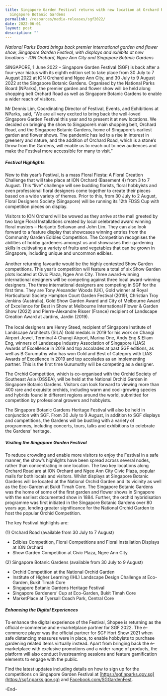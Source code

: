 ```yaml
---
title: Singapore Garden Festival returns with new location at Orchard Road and
  Singapore Botanic Gardens
permalink: /resources/media-releases/sgf2022/
date: 2022-06-01
layout: post
description: ""
---
```

*National Parks Board brings back premier international garden and flower show, Singapore Garden Festival, with displays and exhibits at new locations - ION Orchard, Ngee Ann City and Singapore Botanic Gardens*

SINGAPORE, 1 June 2022 – Singapore Garden Festival (SGF) is back after a four-year hiatus with its eighth edition set to take place from 30 July to 7 August 2022 at ION Orchard and Ngee Ann City, and 30 July to 9 August 2022 at the Singapore Botanic Gardens. Organised by the National Parks Board (NParks), the premier garden and flower show will be held along shopping belt Orchard Road as well as Singapore Botanic Gardens to enable a wider reach of visitors. 

Mr Dennis Lim, Coordinating Director of Festival, Events, and Exhibitions at NParks, said, “We are all very excited to bring back the well-loved Singapore Garden Festival this year and to present it at new locations. We decided on bringing the show to Singapore’s main shopping belt, Orchard Road, and the Singapore Botanic Gardens, home of Singapore’s earliest garden and flower shows. The pandemic has led to a rise in interest in greenery and nature, and the addition of Orchard Road, which is a stone’s throw from the Gardens, will enable us to reach out to new audiences and make the Festival more accessible for many to visit.”

##### Festival Highlights
New to this year’s Festival, is a mass Floral Fiesta: A Floral Creation Challenge that will take place at ION Orchard (Basement 4) from 3 to 7 August. This “live” challenge will see budding florists, floral hobbyists and even professional floral designers come together to create their pieces based on a wide variety of themes. Prior to this, from 30 July to 2 August, Floral Designers Society (Singapore) will be running its 12th FDSS Cup with competition pieces on display. 

Visitors to ION Orchard will be wowed as they arrive at the mall greeted by two large Floral Installations created by local celebrated award winning floral masters – Harijanto Setiawan and John Lim. They can also look forward to a feature display that showcases winning entries from the Community Garden Edibles Competition. The Competition recognises the abilities of hobby gardeners amongst us and showcases their gardening skills in cultivating a variety of fruits and vegetables that can be grown in Singapore, including unique and uncommon edibles. <br><br>
Another returning favourite would be the highly contested Show Garden competitions. This year’s competition will feature a total of six Show Garden plots located at Civic Plaza, Ngee Ann City. Three award-winning international designers will be competing against three local award-winning designers. The three international designers are competing in SGF for the first time. They are Tony Alexander Woods (UK), Gold winner at Royal Horticultural Society Hampton Court Garden Festival (2019), Christian Troy Jenkins (Australia), Gold Show Garden Award and City of Melbourne Award of Excellence for Best in Show at Melbourne International Flower & Garden Show (2022) and Pierre-Alexandre Risser (France) recipient of Landscape Creation Award at Jardins, Jardin (2019). <br><br>
The local designers are Henry Steed, recipient of Singapore Institute of Landscape Architects (SILA) Gold medals in 2019 for his work on Changi Airport Jewel, Terminal 4 Changi Airport, Marina One, Andy Eng & Eliam Eng, winners of Landscape Industry Association of Singapore (LIAS) Awards of Excellence in 2019 and top accolades at past SGF editions, as well as B Gurumuthy who has won Gold and Best of Category with LIAS Awards of Excellence in 2019 and top accolades as an implementing partner. This is the first time Gurumuthy will be competing as a designer. 

The Orchid Competition, which is co-organised with the Orchid Society of Southeast Asia (OSSEA), will be held at the National Orchid Garden in Singapore Botanic Gardens. Visitors can look forward to viewing more than 400 rare and exquisite orchids, including warm and cool-growing species and hybrids found in different regions around the world, submitted for competition by professional growers and hobbyists.

The Singapore Botanic Gardens Heritage Festival will also be held in conjunction with SGF. From 30 July to 9 August, in addition to SGF displays and competitions, the Gardens will be bustling with a variety of programmes, including concerts, tours, talks and exhibitions to celebrate the Gardens’ heritage. 

##### Visiting the Singapore Garden Festival

To reduce crowding and enable more visitors to enjoy the Festival in a safe manner, the show’s highlights have been spread across several nodes, rather than concentrating in one location. The two key locations along Orchard Road are at ION Orchard and Ngee Ann City Civic Plaza, popular malls for both locals and visitors. Whilst displays at Singapore Botanic Gardens will be located at the National Orchid Garden and its vicinity as well as the Eco-Garden at Bukit Timah Core. The Singapore Botanic Gardens was the home of some of the first garden and flower shows in Singapore with the earliest documented show in 1884. Further, the orchid hybridisation programme was first initiated in the Singapore Botanic Gardens over 80 years ago, lending greater significance for the National Orchid Garden to host the popular Orchid Competition.

The key Festival highlights are:

(1)	Orchard Road (available from 30 July to 7 August)
-	Edibles Competition, Floral Competitions and Floral Installation Displays at ION Orchard 
-	Show Garden Competition at Civic Plaza, Ngee Ann City

(2)	Singapore Botanic Gardens (available from 30 July to 9 August)
-	Orchid Competition at the National Orchid Garden
-	Institute of Higher Learning (IHL) Landscape Design Challenge at Eco-Garden, Bukit Timah Core
-	Singapore Botanic Gardens Heritage Festival
-	Singapore Gardeners’ Cup at Eco-Garden, Bukit Timah Core
-	MarketPlace at Tyersall Coach Park, Central Core

##### Enhancing the Digital Experiences

To enhance the digital experience of the Festival, Shopee is returning as the official e-commerce and e-marketplace partner for SGF 2022. The e-commerce player was the official partner for SGF Hort Show 2021 when safe distancing measures were in place, to enable hobbyists to purchase gardening related items virtually instead. Apart from bringing back the e-marketplace with exclusive promotions and a wider range of products, the platform will also conduct livestreaming sessions and feature gamification elements to engage with the public.

Find the latest updates including details on how to sign up for the competitions on Singapore Garden Festival at [https://sgf.nparks.gov.sg](https://sgf.nparks.gov.sg) and [Facebook.com/SGGardenFest](Facebook.com/SGGardenFest).

  -End-
